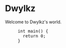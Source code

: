 # Dwylkz
Welcome to Dwylkz's world. 
<div>
<pre>
     int main() {
       return 0;
     }
</pre>
</div>
